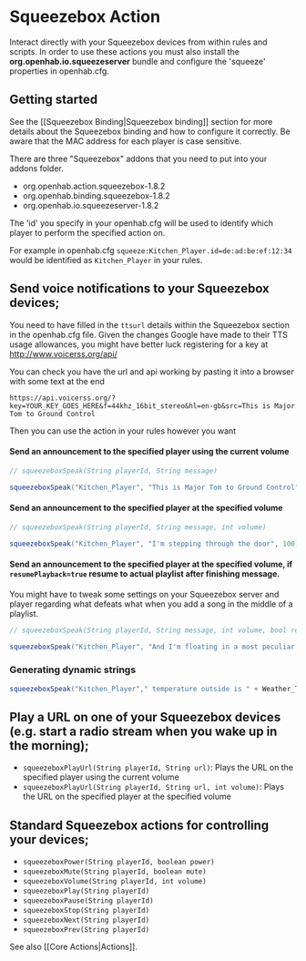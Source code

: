 # Squeezebox Action

Interact directly with your Squeezebox devices from within rules and scripts. In order to use these actions you must also install the **org.openhab.io.squeezeserver** bundle and configure the 'squeeze' properties in openhab.cfg.

## Getting started

See the [[Squeezebox Binding|Squeezebox binding]] section for more details about the Squeezebox binding and how to configure it correctly. Be aware that the MAC address for each player is case sensitive.

There are three "Squeezebox" addons that you need to put into your addons folder.

* org.openhab.action.squeezebox-1.8.2
* org.openhab.binding.squeezebox-1.8.2
* org.openhab.io.squeezeserver-1.8.2

The 'id' you specify in your openhab.cfg will be used to identify which player to perform the specified action on.

For example in openhab.cfg `squeeze:Kitchen_Player.id=de:ad:be:ef:12:34` would be identified as `Kitchen_Player` in your rules.

## Send voice notifications to your Squeezebox devices; 

You need to have filled in the `ttsurl` details within the Squeezebox section in the openhab.cfg file. Given the changes Google have made to their TTS usage allowances, you might have better luck registering for a key at http://www.voicerss.org/api/ 

You can check you have the url and api working by pasting it into a browser with some text at the end

```
https://api.voicerss.org/?key=YOUR_KEY_GOES_HERE&f=44khz_16bit_stereo&hl=en-gb&src=This is Major Tom to Ground Control
```
Then you can use the action in your rules however you want

#### Send an announcement to the specified player using the current volume

```java
// squeezeboxSpeak(String playerId, String message)

squeezeboxSpeak("Kitchen_Player", "This is Major Tom to Ground Control")
```
#### Send an announcement to the specified player at the specified volume

```java
// squeezeboxSpeak(String playerId, String message, int volume)

squeezeboxSpeak("Kitchen_Player", "I'm stepping through the door", 100)
```

#### Send an announcement to the specified player at the specified volume, if `resumePlayback=true` resume to actual playlist after finishing message.

You might have to tweak some settings on your Squeezebox server and player regarding what defeats what when you add a song in the middle of a playlist.

```java
// squeezeboxSpeak(String playerId, String message, int volume, bool resumePlayback)

squeezeboxSpeak("Kitchen_Player", "And I'm floating in a most peculiar way", 100, false)
```

### Generating dynamic strings

```java
squeezeboxSpeak("Kitchen_Player"," temperature outside is " + Weather_Temperature.state.format("%d") + " degrees celsius",75,true)
```

## Play a URL on one of your Squeezebox devices (e.g. start a radio stream when you wake up in the morning);
- `squeezeboxPlayUrl(String playerId, String url)`: Plays the URL on the specified player using the current volume
- `squeezeboxPlayUrl(String playerId, String url, int volume)`: Plays the URL on the specified player at the specified volume

## Standard Squeezebox actions for controlling your devices;
- `squeezeboxPower(String playerId, boolean power)`
- `squeezeboxMute(String playerId, boolean mute)`
- `squeezeboxVolume(String playerId, int volume)`
- `squeezeboxPlay(String playerId)`
- `squeezeboxPause(String playerId)`
- `squeezeboxStop(String playerId)`
- `squeezeboxNext(String playerId)`
- `squeezeboxPrev(String playerId)`

See also [[Core Actions|Actions]].